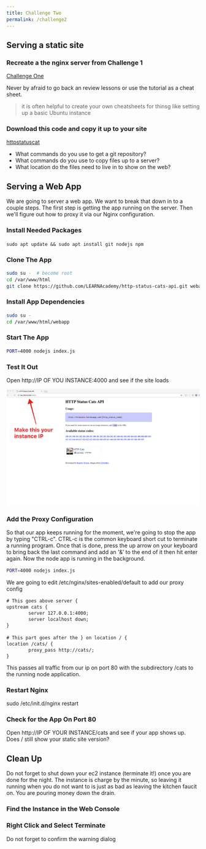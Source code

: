 ```yaml
---
title: Challenge Two
permalink: /challenge2
---
```


## Serving a static site

### Recreate a the nginx server from Challenge 1

[Challenge One](./challenge1)


Never by afraid to go back an review lessons or use the tutorial as a cheat sheet. 

> it is often helpful to create your own cheatsheets for thinsg like setting up a basic Ubuntu instance

### Download this code and copy it up to your site

[httpstatuscat](https://github.com/6IX7ine/httpstatuscat)

- What commands do you use to get a git repository?
- What commands do you use to copy files up to a server?
- What location do the files need to live in to show on the web?


## Serving a Web App

We are going to server a web app. We want to break that down in to a couple steps.  The first step is getting the app running on the server. Then we'll figure out how to proxy it via our Nginx configuration.

### Install Needed Packages

`sudo apt update && sudo apt install git nodejs npm`

### Clone The App

```bash
sudo su -  # become root
cd /var/www/html
git clone https://github.com/LEARNAcademy/http-status-cats-api.git webapp
```

### Install App Dependencies

```bash
sudo su -
cd /var/www/html/webapp

```

### Start The App

```bash
PORT=4000 nodejs index.js
```
### Test It Out

Open http://IP OF YOU INSTANCE:4000 and see if the site loads

![See The app](img/seeapp.png)

### Add the Proxy Configuration

So that our app keeps running for the moment, we're going to stop the app by typing "CTRL-c". CTRL-c is the common keyboard short cut to terminate a running program. Once that is done, press the up arrow on your keyboard to bring back the last command and add an '&' to the end of it then hit enter again.  Now the node app is running in the background.

```bash
PORT=4000 nodejs index.js
```

We are going to edit /etc/nginx/sites-enabled/default to add our proxy config

```nginx
# This goes above server {
upstream cats {
        server 127.0.0.1:4000;
        server localhost down;
}

# This part goes after the } on location / {
location /cats/ {
        proxy_pass http://cats/;
}
```

This passes all traffic from our ip on port 80 with the subdirectory /cats to the running node application.

### Restart Nginx

sudo /etc/init.d/nginx restart

### Check for the App On Port 80 

Open http://IP OF YOUR INSTANCE/cats and see if your app shows up.  Does / still show your static site version?

## Clean Up

Do not forget to shut down your ec2 instance (terminate it!) once you are done for the night. The instance is charge by the minute, so leaving it running when you do not want to is just as bad as leaving the kitchen faucit on. You are pouring money down the drain.

### Find the Instance in the Web Console

### Right Click and Select Terminate

Do not forget to confirm the warning dialog
 
